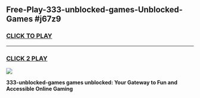 
## Free-Play-333-unblocked-games-Unblocked-Games #j67z9
<h3>
<a href="https://news.freeplayer.one?title=333-unblocked-games&ref=8M">CLICK TO PLAY</a></h3>
<hr>

<h3>
<a href="https://news.freeplayer.one?title=333-unblocked-games&ref=8M">CLICK 2 PLAY</a>
  
</h3>

<a href="https://news.freeplayer.one?title=333-unblocked-games&ref=8M"><img src="https://clearcache.store/games.png"></a>


**333-unblocked-games games unblocked: Your Gateway to Fun and Accessible Online Gaming**
